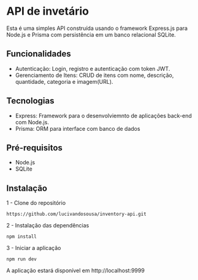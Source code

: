 # API de invetário

Esta é uma simples API construída usando o framework Express.js para Node.js e Prisma com persistência em um banco relacional SQLite.

## Funcionalidades

- Autenticação: Login, registro e autenticação com token JWT.
- Gerenciamento de Itens: CRUD de itens com nome, descrição, quantidade, categoria e imagem(URL).

## Tecnologias

- Express: Framework para o desenvolviemnto de aplicações back-end com Node.js.
- Prisma: ORM para interface com banco de dados

## Pré-requisitos

- Node.js
- SQLite

## Instalação

1 - Clone do repositório
```
https://github.com/lucivandosousa/inventory-api.git
```

2 - Instalação das dependências

```
npm install
```

3 - Iniciar a aplicação
```
npm run dev
```

A aplicação estará disponível em http://localhost:9999
